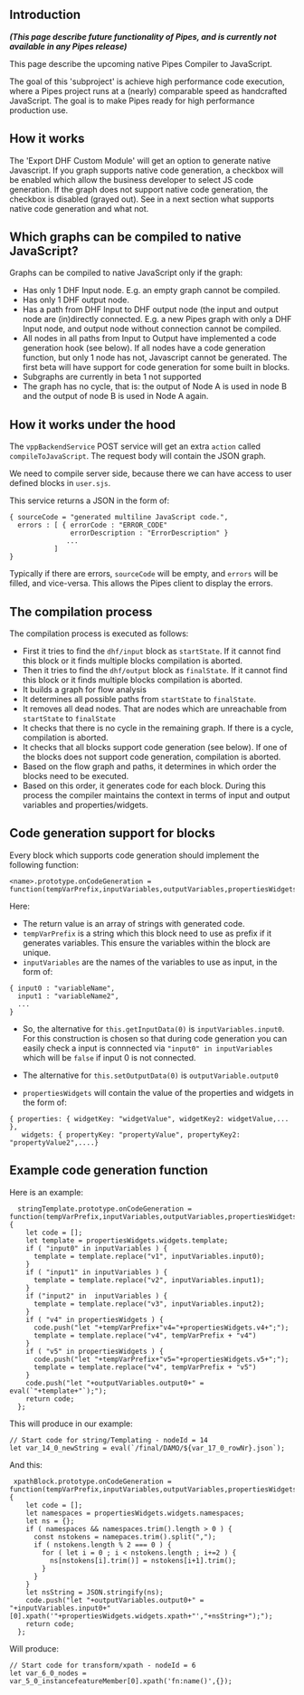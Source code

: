 ## Introduction

**_(This page describe future functionality of Pipes, and is currently not available in any Pipes release)_**

This page describe the upcoming native Pipes Compiler to JavaScript. 

The goal of this 'subproject' is achieve high performance code execution, where a Pipes project runs at a (nearly) comparable speed as handcrafted JavaScript.  The goal is to make Pipes ready for high performance production use.

## How it works

The 'Export DHF Custom Module' will get an option to generate native Javascript. If you graph supports native code generation, a checkbox will be enabled which allow the business developer to select JS code generation. If the graph does not support native code generation, the checkbox is disabled (grayed out).  See in a next section what supports native code generation and what not. 

## Which graphs can be compiled to native JavaScript?

Graphs can be compiled to native JavaScript only if the graph:

- Has only 1 DHF Input node. E.g. an empty graph cannot be compiled.
- Has only 1 DHF output node.
- Has a path from DHF Input to DHF output node (the input and output node are (in)directly connected. E.g. a new Pipes graph with only a DHF Input node, and output node without connection cannot be compiled. 
- All nodes in all paths from Input to Output have implemented a code generation hook (see below). If all nodes have a code generation function, but only 1 node has not, Javascript cannot be generated.  The first beta will have support for code generation for some built in blocks. 
- Subgraphs are currently in beta 1 not supported
- The graph has no cycle, that is: the output of Node A is used in node B and the output of node B is used in Node A again. 

## How it works under the hood

The `vppBackendService` POST service will get an extra `action` called `compileToJavaScript`. The request body will contain the JSON graph. 

We need to compile server side, because there we can have access to user defined blocks in `user.sjs`.

This service returns a JSON in the form of: 

```
{ sourceCode = "generated multiline JavaScript code.",
  errors : [ { errorCode : "ERROR_CODE"
               errorDescription : "ErrorDescription" } 
              ...
           ]
}
``` 
Typically if there are errors, `sourceCode` will be empty, and `errors` will be filled, and vice-versa. This allows the Pipes client to display the errors. 

## The compilation process

The compilation process is executed as follows:

- First it tries to find the `dhf/input` block as `startState`. If it cannot find this block or it finds multiple blocks compilation is aborted. 
- Then it tries to find the `dhf/output` block as `finalState`. If it cannot find this block or it finds multiple blocks compilation is aborted. 
- It builds a graph for flow analysis
- It determines all possible paths from `startState` to `finalState`.
- It removes all dead nodes. That are nodes which are unreachable from `startState` to `finalState`
- It checks that there is no cycle in the remaining graph. If there is a cycle, compilation is aborted. 
- It checks that all blocks support code generation (see below). If one of the blocks does not support code generation, compilation is aborted. 
- Based on the flow graph and paths, it determines in which order the blocks need to be executed. 
- Based on this order, it generates code for each block. During this process the compiler maintains the context in terms of input and output variables and properties/widgets. 

## Code generation support for blocks

Every block which supports code generation should implement the following function:

```
<name>.prototype.onCodeGeneration = function(tempVarPrefix,inputVariables,outputVariables,propertiesWidgets)
```

Here:

- The return value is an array of strings with generated code. 
- `tempVarPrefix` is a string which this block need to use as prefix if it generates variables. This ensure the variables within the block are unique.
- `inputVariables` are the names of the variables to use as input, in the form of:

```
{ input0 : "variableName",
  input1 : "variableName2",
  ...
}
```
  - So, the alternative for `this.getInputData(0)` is `inputVariables.input0`. For this construction is chosen so that during code generation you can easily check a input is connnected via `"input0" in inputVariables` which will be `false` if input 0 is not connected. 

  - The alternative for `this.setOutputData(0)` is `outputVariable.output0`

- `propertiesWidgets` will contain the value of the properties and widgets in the form of: 

```
{ properties: { widgetKey: "widgetValue", widgetKey2: widgetValue,... },
   widgets: { propertyKey: "propertyValue", propertyKey2: "propertyValue2",....}
```
## Example code generation function

Here is an example:

```
  stringTemplate.prototype.onCodeGeneration = function(tempVarPrefix,inputVariables,outputVariables,propertiesWidgets) {
    let code = [];
    let template = propertiesWidgets.widgets.template;
    if ( "input0" in inputVariables ) {
      template = template.replace("v1", inputVariables.input0);
    }
    if ( "input1" in inputVariables ) {
      template = template.replace("v2", inputVariables.input1);
    }
    if ("input2" in  inputVariables ) {
      template = template.replace("v3", inputVariables.input2);
    }
    if ( "v4" in propertiesWidgets ) {
      code.push("let "+tempVarPrefix+"v4="+propertiesWidgets.v4+";");
      template = template.replace("v4", tempVarPrefix + "v4")
    }
    if ( "v5" in propertiesWidgets ) {
      code.push("let "+tempVarPrefix+"v5="+propertiesWidgets.v5+";");
      template = template.replace("v4", tempVarPrefix + "v5")
    }
    code.push("let "+outputVariables.output0+" = eval(`"+template+"`);");
    return code;
  };
```

This will produce in our example:

```
// Start code for string/Templating - nodeId = 14
let var_14_0_newString = eval(`/final/DAMO/${var_17_0_rowNr}.json`);
```

And this:

```
 xpathBlock.prototype.onCodeGeneration = function(tempVarPrefix,inputVariables,outputVariables,propertiesWidgets) {
    let code = [];
    let namespaces = propertiesWidgets.widgets.namespaces;
    let ns = {};
    if ( namespaces && namespaces.trim().length > 0 ) {
      const nstokens = namepaces.trim().split(",");
      if ( nstokens.length % 2 === 0 ) {
        for ( let i = 0 ; i < nstokens.length ; i+=2 ) {
          ns[nstokens[i].trim()] = nstokens[i+1].trim();
        }
      }
    }
    let nsString = JSON.stringify(ns);
    code.push("let "+outputVariables.output0+" = "+inputVariables.input0+"[0].xpath('"+propertiesWidgets.widgets.xpath+"',"+nsString+");");
    return code;
  };
```

Will produce:

```
// Start code for transform/xpath - nodeId = 6
let var_6_0_nodes = var_5_0_instancefeatureMember[0].xpath('fn:name()',{});
```